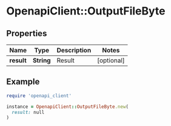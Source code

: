 # OpenapiClient::OutputFileByte

## Properties

| Name | Type | Description | Notes |
| ---- | ---- | ----------- | ----- |
| **result** | **String** | Result | [optional] |

## Example

```ruby
require 'openapi_client'

instance = OpenapiClient::OutputFileByte.new(
  result: null
)
```

